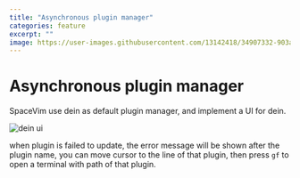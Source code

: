 ```yaml
---
title: "Asynchronous plugin manager"
categories: feature
excerpt: ""
image: https://user-images.githubusercontent.com/13142418/34907332-903ae968-f842-11e7-8ac9-07fcc9940a53.gif
---
```



# Asynchronous plugin manager

SpaceVim use dein as default plugin manager, and implement a UI for dein. 

![dein ui](https://user-images.githubusercontent.com/13142418/34907332-903ae968-f842-11e7-8ac9-07fcc9940a53.gif)

when plugin is failed to update, the error message will be shown after the plugin name, you can move cursor to the line of that plugin, then press `gf` to open a terminal with path of that plugin.
